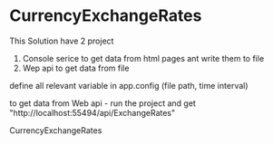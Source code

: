 # CurrencyExchangeRates
This Solution have 2 project
  1. Console serice to get data from html pages ant write them to file
  2. Wep api to get data from file 
  
  define all relevant variable in app.config (file path, time interval)
  
  to get data from Web api - run the project and get "http://localhost:55494/api/ExchangeRates"

CurrencyExchangeRates
